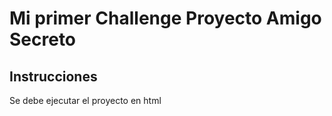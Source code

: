<h1> Mi primer Challenge Proyecto Amigo Secreto</h1>

<h2> Instrucciones </h2>
<div> Se debe ejecutar el proyecto en html</div>
